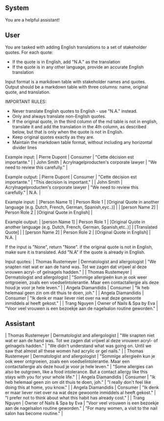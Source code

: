## System

You are a helpful assistant!

## User


You are tasked with adding English translations to a set of stakeholder quotes. For each quote:
- If the quote is in English, add "N.A." as the translation
- If the quote is in any other language, provide an accurate English translation

Input format is a markdown table with stakeholder names and quotes.
Output should be a markdown table with three columns: name, original quote, and translation.

IMPORTANT RULES:
- Never translate English quotes to English - use "N.A." instead.
- Only and always translate non-English quotes.
- If the original quote, in the third column of the md table is not in english, translate it and add the translation in the 4th column, as described below, but that is only when the quote is not in English.
- Keep original quotes exactly as they are.
- Maintain the markdown table format, without including any horizontal divider lines

Example input:
| Pierre Dupont | Consumer | "Cette décision est importante." |
| John Smith | Acrylnagelproducten's corporate lawyer | "We need to review this carefully." |

Example output:
| Pierre Dupont | Consumer | "Cette décision est importante." | "This decision is important." |
| John Smith | Acrylnagelproducten's corporate lawyer | "We need to review this carefully." | N.A. |

Example input:
| [Person Name 1] | Person Role 1 | [Original Quote in another language (e.g. Dutch, French, German, Spanish,eyc..)] |
| [person Name 2] | Person Role 2 | [Original Quote in English] |

Example output:
| [person Name 1] | Person Role 1 | [Original Quote in another language (e.g. Dutch, French, German, Spanish,etc..)] | [Translated Quote] |
| [person Name 2] | Person Role 2 | [Original Quote in English] | N.A. |

If the input is "None", return "None". if the original quote is not in English, make sure it is translated. Add "N.A" if the quote is already in English.

Input quotes:
| Thomas Rustemeyer | Dermatologist and allergologist | "We snapten niet wat er aan de hand was. Tot we zagen dat vrijwel al deze vrouwen acryl- of gelnagels hadden." |
| Thomas Rustemeyer | Dermatologist and allergologist | "Sommige allergieën kun je ook weer ontgroeien, zoals een voedselintolerantie. Maar een contactallergie als deze houd je voor je hele leven." |
| Angela Diamandidis | Consumer | "Ik heb helemaal geen zin om dit thuis te doen, joh." |
| Angela Diamandidis | Consumer | "Ik denk er maar liever niet over na wat deze gewoonte inmiddels al heeft gekost." |
| Trang Nguyen | Owner of Nails & Spa by Eva | "Voor veel vrouwen is een bezoekje aan de nagelsalon routine geworden." |
        

## Assistant

| Thomas Rustemeyer | Dermatologist and allergologist | "We snapten niet wat er aan de hand was. Tot we zagen dat vrijwel al deze vrouwen acryl- of gelnagels hadden." | "We didn't understand what was going on. Until we saw that almost all these women had acrylic or gel nails." |
| Thomas Rustemeyer | Dermatologist and allergologist | "Sommige allergieën kun je ook weer ontgroeien, zoals een voedselintolerantie. Maar een contactallergie als deze houd je voor je hele leven." | "Some allergies can also be outgrown, like a food intolerance. But a contact allergy like this stays with you for your whole life." |
| Angela Diamandidis | Consumer | "Ik heb helemaal geen zin om dit thuis te doen, joh." | "I really don't feel like doing this at home, you know." |
| Angela Diamandidis | Consumer | "Ik denk er maar liever niet over na wat deze gewoonte inmiddels al heeft gekost." | "I prefer not to think about what this habit has already cost." |
| Trang Nguyen | Owner of Nails & Spa by Eva | "Voor veel vrouwen is een bezoekje aan de nagelsalon routine geworden." | "For many women, a visit to the nail salon has become routine." |

